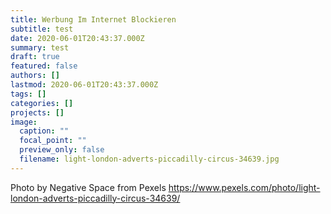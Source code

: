 ```yaml
---
title: Werbung Im Internet Blockieren
subtitle: test
date: 2020-06-01T20:43:37.000Z
summary: test
draft: true
featured: false
authors: []
lastmod: 2020-06-01T20:43:37.000Z
tags: []
categories: []
projects: []
image:
  caption: ""
  focal_point: ""
  preview_only: false
  filename: light-london-adverts-piccadilly-circus-34639.jpg
---
```

Photo by Negative Space from Pexels
https://www.pexels.com/photo/light-london-adverts-piccadilly-circus-34639/